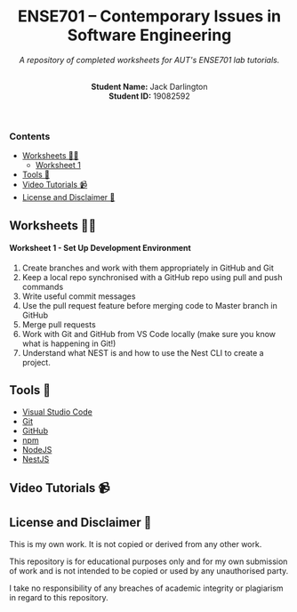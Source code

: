 <h1 align="center">ENSE701 – Contemporary Issues in Software Engineering</h1>
<div align="center">
  <i>A repository of completed worksheets for AUT's ENSE701 lab tutorials.</i>
  <br/>
  <br/>
  <p>
    <b>Student Name:</b> Jack Darlington<br/>
    <b>Student ID:</b> 19082592
  </p>
</div>
<br/>

### Contents
  - [Worksheets 👨‍💻](#worksheets-)
      - [Worksheet 1](#worksheet-1-)
  - [Tools 🧰](#tools-)
  - [Video Tutorials 📹](#video-tutorials-)
  - [License and Disclaimer 📄](#license-and-disclaimer-)


## Worksheets 👨‍💻

#### Worksheet 1 - Set Up Development Environment
1. Create branches and work with them appropriately in GitHub and Git
2. Keep a local repo synchronised with a GitHub repo using pull and push commands
3. Write useful commit messages
4. Use the pull request feature before merging code to Master branch in GitHub
5. Merge pull requests 
6. Work with Git and GitHub from VS Code locally (make sure you know what is happening in Git!)
7. Understand what NEST is and how to use the Nest CLI to create a project.

## Tools 🧰
- [Visual Studio Code](https://code.visualstudio.com/)
- [Git](https://git-scm.com/)
- [GitHub](https://github.com/join/)
- [npm](https://www.npmjs.com/)
- [NodeJS](https://nodejs.org/)
- [NestJS](https://nestjs.com/)

## Video Tutorials 📹

## License and Disclaimer 📄

This is my own work. It is not copied or derived from any other work.

This repository is for educational purposes only and for my own submission of work 
and is not intended to be copied or used by any unauthorised party.

I take no responsibility of any breaches of academic integrity or plagiarism in 
regard to this repository.
